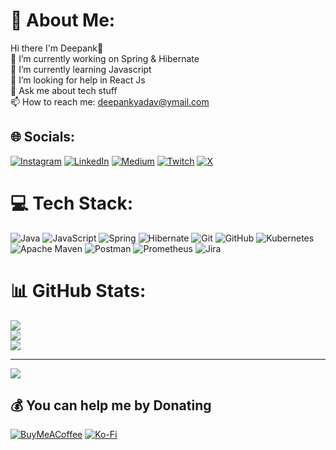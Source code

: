 # 💫 About Me:
Hi there I'm Deepank👋<br>🔭 I’m currently working on Spring & Hibernate<br>🌱 I’m currently learning Javascript<br>🤔 I’m looking for help in React Js<br>💬 Ask me about tech stuff<br>📫 How to reach me: deepankyadav@ymail.com


## 🌐 Socials:
[![Instagram](https://img.shields.io/badge/Instagram-%23E4405F.svg?logo=Instagram&logoColor=white)](https://instagram.com/deepank_yadav) [![LinkedIn](https://img.shields.io/badge/LinkedIn-%230077B5.svg?logo=linkedin&logoColor=white)](https://linkedin.com/in/deepankyadav) [![Medium](https://img.shields.io/badge/Medium-12100E?logo=medium&logoColor=white)](https://medium.com/@deepankyadav) [![Twitch](https://img.shields.io/badge/Twitch-%239146FF.svg?logo=Twitch&logoColor=white)](https://twitch.tv/deepankyadav) [![X](https://img.shields.io/badge/X-black.svg?logo=X&logoColor=white)](https://x.com/deepank_yadav) 

# 💻 Tech Stack:
![Java](https://img.shields.io/badge/java-%23ED8B00.svg?style=for-the-badge&logo=openjdk&logoColor=white) ![JavaScript](https://img.shields.io/badge/javascript-%23323330.svg?style=for-the-badge&logo=javascript&logoColor=%23F7DF1E) ![Spring](https://img.shields.io/badge/spring-%236DB33F.svg?style=for-the-badge&logo=spring&logoColor=white) ![Hibernate](https://img.shields.io/badge/Hibernate-59666C?style=for-the-badge&logo=Hibernate&logoColor=white) ![Git](https://img.shields.io/badge/git-%23F05033.svg?style=for-the-badge&logo=git&logoColor=white) ![GitHub](https://img.shields.io/badge/github-%23121011.svg?style=for-the-badge&logo=github&logoColor=white) ![Kubernetes](https://img.shields.io/badge/kubernetes-%23326ce5.svg?style=for-the-badge&logo=kubernetes&logoColor=white) ![Apache Maven](https://img.shields.io/badge/Apache%20Maven-C71A36?style=for-the-badge&logo=Apache%20Maven&logoColor=white) ![Postman](https://img.shields.io/badge/Postman-FF6C37?style=for-the-badge&logo=postman&logoColor=white) ![Prometheus](https://img.shields.io/badge/Prometheus-E6522C?style=for-the-badge&logo=Prometheus&logoColor=white) ![Jira](https://img.shields.io/badge/jira-%230A0FFF.svg?style=for-the-badge&logo=jira&logoColor=white)
# 📊 GitHub Stats:
![](https://github-readme-stats.vercel.app/api?username=deepank-yadav&theme=dark&hide_border=false&include_all_commits=false&count_private=false)<br/>
![](https://github-readme-streak-stats.herokuapp.com/?user=deepank-yadav&theme=dark&hide_border=false)<br/>
![](https://github-readme-stats.vercel.app/api/top-langs/?username=deepank-yadav&theme=dark&hide_border=false&include_all_commits=false&count_private=false&layout=compact)

---
[![](https://visitcount.itsvg.in/api?id=deepank-yadav&icon=0&color=0)](https://visitcount.itsvg.in)

  ## 💰 You can help me by Donating
  [![BuyMeACoffee](https://img.shields.io/badge/Buy%20Me%20a%20Coffee-ffdd00?style=for-the-badge&logo=buy-me-a-coffee&logoColor=black)](https://buymeacoffee.com/deepank) [![Ko-Fi](https://img.shields.io/badge/Ko--fi-F16061?style=for-the-badge&logo=ko-fi&logoColor=white)](https://ko-fi.com/deepank) 

  
<!-- Proudly created with GPRM ( https://gprm.itsvg.in ) -->
